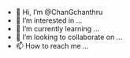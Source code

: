 - 👋 Hi, I’m @ChanGchanthru
- 👀 I’m interested in ...
- 🌱 I’m currently learning ...
- 💞️ I’m looking to collaborate on ...
- 📫 How to reach me ...

<!---
ChanGchanthru/ChanGchanthru is a ✨ special ✨ repository because its `README.md` (this file) appears on your GitHub profile.
You can click the Preview link to take a look at your changes.
--->
